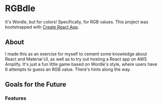 # RGBdle

It's Wordle, but for colors! Specifically, for RGB values.
This project was bootstrapped with [Create React App](https://github.com/facebook/create-react-app).

## About
I made this as an exercise for myself to cement some knowledge about React and Material UI, as well as to try out hosting a React app on AWS Amplify. 
It's just a fun little game based on Wordle's style, where users have 6 attempts to guess an RGB value. There's hints along the way. 

## Goals for the Future
### Features

